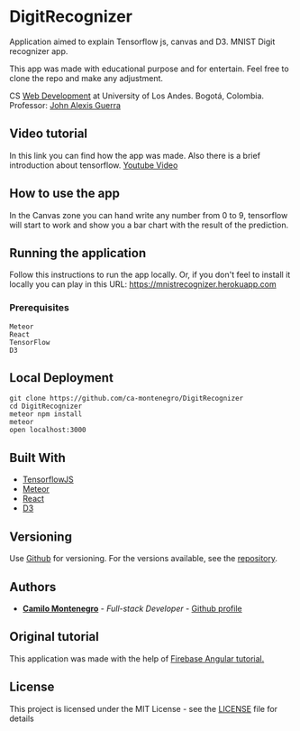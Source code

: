 # DigitRecognizer

Application aimed to explain Tensorflow js, canvas and D3. 
MNIST Digit recognizer app.

This app was made with educational purpose and for entertain.
Feel free to clone the repo and make any adjustment.

CS [Web Development](http://johnguerra.co/classes/webDevelopment_spring_2018/) at University of Los Andes. Bogotá, Colombia.
Professor: [John Alexis Guerra](http://johnguerra.co)

## Video tutorial

In this link you can find how the app was made. Also there is a brief introduction about tensorflow. 
[Youtube Video](https://www.youtube.com/watch?v=syS6cecGhXw)

## How to use the app

In the Canvas zone you can hand write any number from 0 to 9, tensorflow will start to work and show you a bar chart with the result of the prediction. 

## Running the application

Follow this instructions to run the app locally. Or, if you don't feel to install it locally you can play in this URL: https://mnistrecognizer.herokuapp.com

### Prerequisites

```
Meteor
React
TensorFlow
D3
```
## Local Deployment


```
git clone https://github.com/ca-montenegro/DigitRecognizer
cd DigitRecognizer
meteor npm install
meteor
open localhost:3000
```

## Built With

* [TensorflowJS](https://js.tensorflow.org)
* [Meteor](https://www.meteor.com)
* [React](https://reactjs.org)
* [D3](https://d3js.org)


## Versioning

Use [Github](https://github.com/) for versioning. For the versions available, see the [repository](https://github.com/ca-montenegro/DigitRecognizer). 

## Authors

* **[Camilo Montenegro](https://ca-montenegro.github.io/)** - *Full-stack Developer* - [Github profile](https://github.com/ca-montenegro)

## Original tutorial

This application was made with the help of [Firebase Angular tutorial.](https://angularfirebase.com/lessons/tensorflow-js-quick-start/)

## License

This project is licensed under the MIT License - see the [LICENSE](LICENSE) file for details

 


